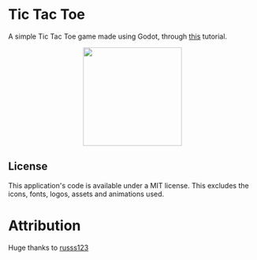 # Tic Tac Toe

A simple Tic Tac Toe game made using Godot, through [this](https://www.youtube.com/watch?v=w6leMEr1aGo) tutorial.

<p align="center">
<img width = 200 src=https://github.com/TriStaRvOiD/Tic-Tac-Toe/assets/58824912/e24ea92e-2467-4e06-b924-2ed4ccae8371>
</p>

## License

This application's code is available under a MIT license. This excludes the icons, fonts, logos, assets and animations used.

# Attribution

Huge thanks to [russs123](https://github.com/russs123)